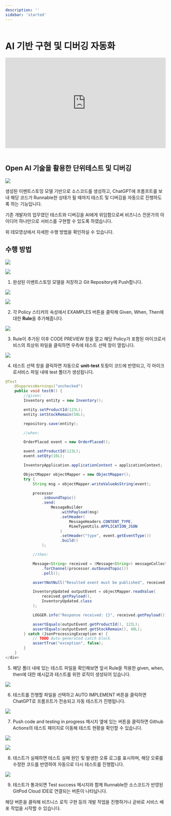 ```yaml
---
description: ''
sidebar: 'started'
---
```

<div class="code-block">

# AI 기반 구현 및 디버깅 자동화

<div style="position: relative; padding-bottom: 56.25%; padding-top: 0px; height: 0; overflow: hidden;">
	<iframe style="position: absolute; top: 0; left: 0; width: 100%; height: 100%;" 
        src="https://www.youtube.com/embed/JuCN-bD7Jkk" 
        frameborder="0" crolling="no" frameborder="none" allowfullscreen="">
    </iframe>
</div>
<br>

<h2>Open AI 기술을 활용한 단위테스트 및 디버깅</h2>

![](../../src/img/sigptimg.png)

생성된 이벤트스토밍 모델 기반으로 소스코드를 생성하고, ChatGPT에 프롬프트를 보내 해당 코드가 Runnable한 상태가 될 때까지 테스트 및 디버깅을 자동으로 진행하도록 하는 기능입니다. 

기존 개발자의 업무였던 테스트와 디버깅을 AI에게 위임함으로써 비즈니스 전문가의 아이디어 하나만으로 서비스를 구현할 수 있도록 하였습니다.

위 데모영상에서 자세한 수행 방법을 확인하실 수 있습니다.

## 수행 방법

![](../../src/img/sigpt1.png)

![](../../src/img/sigpt2.png)

1. 완성된 이벤트스토밍 모델을 저장하고 Git Repository에 Push합니다.

![](../../src/img/sigpt3.png)

![](../../src/img/sigpt4.png)

2. 각 Policy 스티커의 속성에서 EXAMPLES 버튼을 클릭해 Given, When, Then에 대한 **Rule**을 추가해줍니다.

![](../../src/img/sigpt5.png)

3. Rule이 추가된 이후 CODE PREVIEW 창을 열고 해당 Policy가 포함된 마이크로서비스의 최상위 파일을 클릭하면 우측에 테스트 선택 창이 열립니다.

![](../../src/img/sigpt6.png)

4. 테스트 선택 창을 클릭하면 자동으로 **unit-test** 토핑이 코드에 반영되고, 각 마이크로서비스 파일 내에 test 폴더가 생성됩니다.


```java
@Test
    @SuppressWarnings("unchecked")
    public void test0() {
        //given:
        Inventory entity = new Inventory();

        entity.setProductId(123L);
        entity.setStockRemain(50L);

        repository.save(entity);

        //when:

        OrderPlaced event = new OrderPlaced();

        event.setProductId(123L);
        event.setQty(10L);

        InventoryApplication.applicationContext = applicationContext;

        ObjectMapper objectMapper = new ObjectMapper();
        try {
            String msg = objectMapper.writeValueAsString(event);

            processor
                .inboundTopic()
                .send(
                    MessageBuilder
                        .withPayload(msg)
                        .setHeader(
                            MessageHeaders.CONTENT_TYPE,
                            MimeTypeUtils.APPLICATION_JSON
                        )
                        .setHeader("type", event.getEventType())
                        .build()
                );

            //then:

            Message<String> received = (Message<String>) messageCollector
                .forChannel(processor.outboundTopic())
                .poll();

            assertNotNull("Resulted event must be published", received);

            InventoryUpdated outputEvent = objectMapper.readValue(
                received.getPayload(),
                InventoryUpdated.class
            );

            LOGGER.info("Response received: {}", received.getPayload());

            assertEquals(outputEvent.getProductId(), 123L);
            assertEquals(outputEvent.getStockRemain(), 40L);
        } catch (JsonProcessingException e) {
            // TODO Auto-generated catch block
            assertTrue("exception", false);
        }
    }
</div>
```

5. 해당 폴더 내에 있는 테스트 파일을 확인해보면 앞서 Rule을 적용한 given, when, then에 대한 예시값과 테스트를 위한 로직이 생성되어 있습니다.

![](../../src/img/sigpt7.png)

6. 테스트를 진행할 파일을 선택하고 AUTO IMPLEMENT 버튼을 클릭하면 ChatGPT로 프롬프트가 전송되고 자동 테스트가 진행됩니다.

![](../../src/img/sigpt8.png)

7. Push code and testing in progress 메시지 옆에 있는 버튼을 클릭하면 Github Actions의 테스트 페이지로 이동해 테스트 현황을 확인할 수 있습니다.

![](../../src/img/sigpt11.png)

![](../../src/img/sigpt10.png)

8. 테스트가 실패하면 테스트 실패 원인 및 발생한 오류 로그를 표시하며, 해당 오류를 수정한 코드를 반영하여 자동으로 다시 테스트를 진행합니다.

![](../../src/img/sigpt12.png)

9. 테스트가 통과되면 Test success 메시지와 함께 Runnable한 소스코드가 반영된 GitPod Cloud IDE로 연결되는 버튼이 나타납니다.

해당 버튼을 클릭해 비즈니스 로직 구현 등의 개발 작업을 진행하거나 곧바로 서비스 배포 작업을 시작할 수 있습니다.

<style>
    /* 해당 코드 블록의 너비를 조절합니다. */
    .code-block {
        overflow-x: auto;
    }
</style>